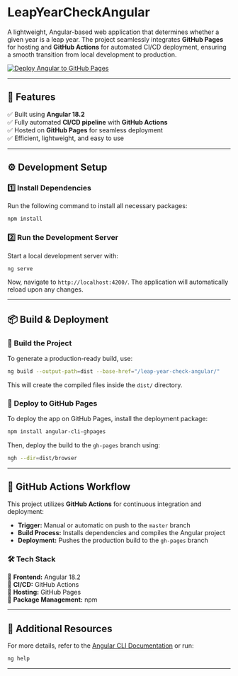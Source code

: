 # **LeapYearCheckAngular**

A lightweight, Angular-based web application that determines whether a given year is a leap year. The project seamlessly integrates **GitHub Pages** for hosting and **GitHub Actions** for automated CI/CD deployment, ensuring a smooth transition from local development to production.

[![Deploy Angular to GitHub Pages](https://github.com/AkshayV30/leap-year-check-angular/actions/workflows/deploy.yaml/badge.svg)](https://github.com/AkshayV30/leap-year-check-angular/actions/workflows/deploy.yaml)

---

## **🚀 Features**

✅ Built using **Angular 18.2**  
✅ Fully automated **CI/CD pipeline** with **GitHub Actions**  
✅ Hosted on **GitHub Pages** for seamless deployment  
✅ Efficient, lightweight, and easy to use

---

## **⚙️ Development Setup**

### **1️⃣ Install Dependencies**

Run the following command to install all necessary packages:

```sh
npm install
```

### **2️⃣ Run the Development Server**

Start a local development server with:

```sh
ng serve
```

Now, navigate to `http://localhost:4200/`. The application will automatically reload upon any changes.

---

## **📦 Build & Deployment**

### **🔨 Build the Project**

To generate a production-ready build, use:

```sh
ng build --output-path=dist --base-href="/leap-year-check-angular/"
```

This will create the compiled files inside the `dist/` directory.

### **🚀 Deploy to GitHub Pages**

To deploy the app on GitHub Pages, install the deployment package:

```sh
npm install angular-cli-ghpages
```

Then, deploy the build to the `gh-pages` branch using:

```sh
ngh --dir=dist/browser
```

---

## **🔄 GitHub Actions Workflow**

This project utilizes **GitHub Actions** for continuous integration and deployment:

- **Trigger:** Manual or automatic on push to the `master` branch
- **Build Process:** Installs dependencies and compiles the Angular project
- **Deployment:** Pushes the production build to the `gh-pages` branch

### **🛠️ Tech Stack**

📌 **Frontend:** Angular 18.2  
📌 **CI/CD:** GitHub Actions  
📌 **Hosting:** GitHub Pages  
📌 **Package Management:** npm

---

## **📖 Additional Resources**

For more details, refer to the [Angular CLI Documentation](https://angular.dev/tools/cli) or run:

```sh
ng help
```

---
